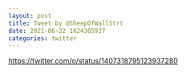 ```yaml
--- 
layout: post 
title: Tweet by @SheepOfWallStrt 
date: 2021-06-22 1624365927 
categories: twitter 
--- 
```

https://twitter.com/o/status/1407318795123937280